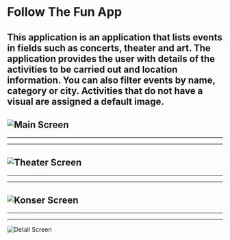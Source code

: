 # Follow The Fun App

## This application is an application that lists events in fields such as concerts, theater and art. The application provides the user with details of the activities to be carried out and location information. You can also filter events by name, category or city. Activities that do not have a visual are assigned a default image.


![Main Screen](https://raw.githubusercontent.com/ferhatseker180/FollowTheFunApp/main/anasayfa.png)
 ---
 ---
 ---
![Theater Screen](https://raw.githubusercontent.com/ferhatseker180/FollowTheFunApp/main/tiyatro.png)
---
---
---
![Konser Screen](https://raw.githubusercontent.com/ferhatseker180/FollowTheFunApp/main/konser.png)
---
---
---
![Detail Screen](https://raw.githubusercontent.com/ferhatseker180/FollowTheFunApp/main/detay-sayfas%C4%B1.png)


